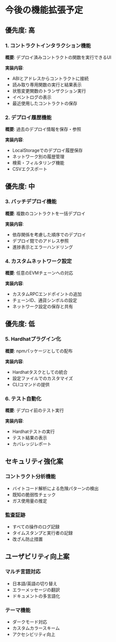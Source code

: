 # 今後の機能拡張予定

## 優先度: 高

### 1. コントラクトインタラクション機能
**概要**: デプロイ済みコントラクトの関数を実行できるUI

**実装内容**:
- ABIとアドレスからコントラクトに接続
- 読み取り専用関数の実行と結果表示
- 状態変更関数のトランザクション実行
- イベントログの表示
- 最近使用したコントラクトの保存

### 2. デプロイ履歴機能
**概要**: 過去のデプロイ情報を保存・参照

**実装内容**:
- LocalStorageでのデプロイ履歴保存
- ネットワーク別の履歴管理
- 検索・フィルタリング機能
- CSVエクスポート

## 優先度: 中

### 3. バッチデプロイ機能
**概要**: 複数のコントラクトを一括デプロイ

**実装内容**:
- 依存関係を考慮した順序でのデプロイ
- デプロイ間でのアドレス参照
- 進捗表示とエラーハンドリング

### 4. カスタムネットワーク設定
**概要**: 任意のEVMチェーンへの対応

**実装内容**:
- カスタムRPCエンドポイントの追加
- チェーンID、通貨シンボルの設定
- ネットワーク設定の保存と共有

## 優先度: 低

### 5. Hardhatプラグイン化
**概要**: npmパッケージとしての配布

**実装内容**:
- Hardhatタスクとしての統合
- 設定ファイルでのカスタマイズ
- CLIコマンドの提供

### 6. テスト自動化
**概要**: デプロイ前のテスト実行

**実装内容**:
- Hardhatテストの実行
- テスト結果の表示
- カバレッジレポート

## セキュリティ強化案

### コントラクト分析機能
- バイトコード解析による危険パターンの検出
- 既知の脆弱性チェック
- ガス使用量の推定

### 監査証跡
- すべての操作のログ記録
- タイムスタンプと実行者の記録
- 改ざん防止措置

## ユーザビリティ向上案

### マルチ言語対応
- 日本語/英語の切り替え
- エラーメッセージの翻訳
- ドキュメントの多言語化

### テーマ機能
- ダークモード対応
- カスタムカラースキーム
- アクセシビリティ向上